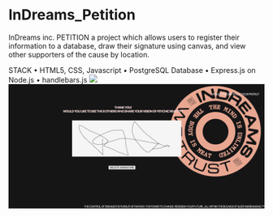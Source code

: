# InDreams_Petition

InDreams inc. PETITION a project which allows users to register their information to a database, draw their signature using canvas, and view other supporters of the cause by location. 

STACK • HTML5, CSS, Javascript • PostgreSQL Database • Express.js on Node.js • handlebars.js 
![](public/screenshots/indreamspetition.gif)
![](public/screenshots/indreamspetition1.png)
